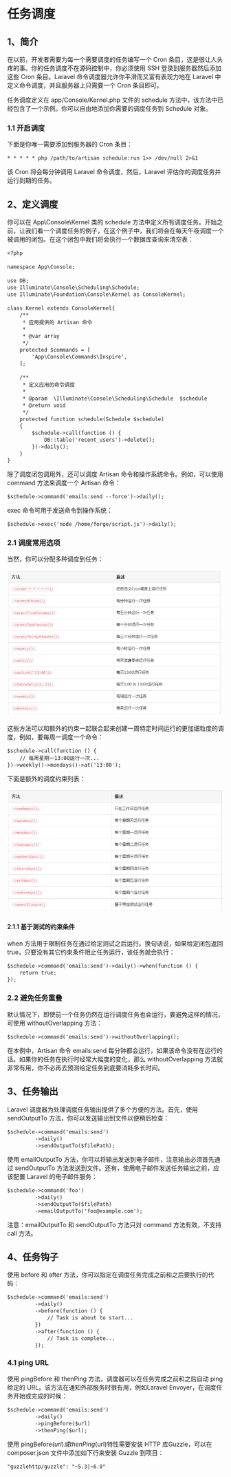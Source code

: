 # 任务调度

## 1、简介
在以前，开发者需要为每一个需要调度的任务编写一个 Cron 条目，这是很让人头疼的事。你的任务调度不在源码控制中，你必须使用 SSH 登录到服务器然后添加这些 Cron 条目。Laravel 命令调度器允许你平滑而又富有表现力地在 Laravel 中定义命令调度，并且服务器上只需要一个 Cron 条目即可。

任务调度定义在 app/Console/Kernel.php 文件的 schedule 方法中，该方法中已经包含了一个示例。你可以自由地添加你需要的调度任务到 Schedule 对象。

### 1.1 开启调度
下面是你唯一需要添加到服务器的 Cron 条目：

```
* * * * * php /path/to/artisan schedule:run 1>> /dev/null 2>&1
```

该 Cron 将会每分钟调用 Laravel 命令调度，然后，Laravel 评估你的调度任务并运行到期的任务。

## 2、定义调度
你可以在 App\Console\Kernel 类的 schedule 方法中定义所有调度任务。开始之前，让我们看一个调度任务的例子，在这个例子中，我们将会在每天午夜调度一个被调用的闭包。在这个闭包中我们将会执行一个数据库查询来清空表：

```
<?php

namespace App\Console;

use DB;
use Illuminate\Console\Scheduling\Schedule;
use Illuminate\Foundation\Console\Kernel as ConsoleKernel;

class Kernel extends ConsoleKernel{
    /**
     * 应用提供的 Artisan 命令
     *
     * @var array
     */
    protected $commands = [
        'App\Console\Commands\Inspire',
    ];

    /**
     * 定义应用的命令调度
     *
     * @param  \Illuminate\Console\Scheduling\Schedule  $schedule
     * @return void
     */
    protected function schedule(Schedule $schedule)
    {
        $schedule->call(function () {
            DB::table('recent_users')->delete();
        })->daily();
    }
}
```

除了调度闭包调用外，还可以调度 Artisan 命令和操作系统命令。例如，可以使用 command 方法来调度一个 Artisan 命令：

```
$schedule->command('emails:send --force')->daily();
```

exec 命令可用于发送命令到操作系统：

```
$schedule->exec('node /home/forge/script.js')->daily();
```

### 2.1 调度常用选项
当然，你可以分配多种调度到任务：

![](images/8.png)

这些方法可以和额外的约束一起联合起来创建一周特定时间运行的更加细粒度的调度，例如，要每周一调度一个命令：

```
$schedule->call(function () {
    // 每周星期一13:00运行一次...
})->weekly()->mondays()->at('13:00');
```

下面是额外的调度约束列表：

![](images/9.png)

#### 2.1.1 基于测试的约束条件
when 方法用于限制任务在通过给定测试之后运行。换句话说，如果给定闭包返回 true，只要没有其它约束条件阻止任务运行，该任务就会执行：

```
$schedule->command('emails:send')->daily()->when(function () {
    return true;
});
```

### 2.2 避免任务重叠
默认情况下，即使前一个任务仍然在运行调度任务也会运行，要避免这样的情况，可使用 withoutOverlapping 方法：

```
$schedule->command('emails:send')->withoutOverlapping();
```

在本例中，Artisan 命令 emails:send 每分钟都会运行，如果该命令没有在运行的话。如果你的任务在执行时经常大幅度的变化，那么 withoutOverlapping 方法就非常有用，你不必再去预测给定任务到底要消耗多长时间。

## 3、任务输出
Laravel 调度器为处理调度任务输出提供了多个方便的方法。首先，使用 sendOutputTo 方法，你可以发送输出到文件以便稍后检查：

```
$schedule->command('emails:send')
         ->daily()
         ->sendOutputTo($filePath);
```

使用 emailOutputTo 方法，你可以将输出发送到电子邮件，注意输出必须首先通过 sendOutputTo 方法发送到文件。还有，使用电子邮件发送任务输出之前，应该配置 Laravel 的电子邮件服务：

```
$schedule->command('foo')
         ->daily()
         ->sendOutputTo($filePath)
         ->emailOutputTo('foo@example.com');
```

注意：emailOutputTo 和 sendOutputTo 方法只对 command 方法有效，不支持 call 方法。

## 4、任务钩子
使用 before 和 after 方法，你可以指定在调度任务完成之前和之后要执行的代码：

```
$schedule->command('emails:send')
         ->daily()
         ->before(function () {
             // Task is about to start...
         })
         ->after(function () {
             // Task is complete...
         });
```

### 4.1 ping URL
使用 pingBefore 和 thenPing 方法，调度器可以在任务完成之前和之后自动 ping 给定的 URL。该方法在通知外部服务时很有用，例如Laravel Envoyer，在调度任务开始或完成的时候：

```
$schedule->command('emails:send')
         ->daily()
         ->pingBefore($url)
         ->thenPing($url);
```

使用 pingBefore($url)或 thenPing($url)特性需要安装 HTTP 库Guzzle，可以在 composer.json 文件中添加如下行来安装 Guzzle 到项目：

```
"guzzlehttp/guzzle": "~5.3|~6.0"
```